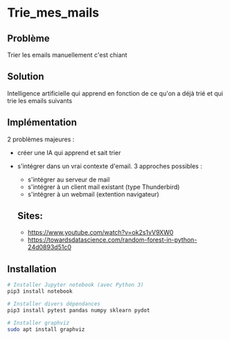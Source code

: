 # Trie_mes_mails

## Problème 

Trier les emails manuellement c'est chiant


## Solution

Intelligence artificielle qui apprend en fonction de ce qu'on a déjà trié et qui trie les emails suivants


## Implémentation

2 problèmes majeures :
- créer une IA qui apprend et sait trier
- s'intégrer dans un vrai contexte d'email. 3 approches possibles :
  - s'intégrer au serveur de mail
  - s'intégrer à un client mail existant (type Thunderbird)
  - s'intégrer à un webmail (extention navigateur)
  
  ## Sites:
  - https://www.youtube.com/watch?v=ok2s1vV9XW0
  - https://towardsdatascience.com/random-forest-in-python-24d0893d51c0


## Installation


```sh
# Installer Jupyter notebook (avec Python 3)
pip3 install notebook

# Installer divers dépendances
pip3 install pytest pandas numpy sklearn pydot

# Installer graphviz
sudo apt install graphviz
```
